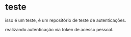 # teste
isso é um teste, é um repositório de teste de autenticações.

realizando autenticação via token de acesso pessoal.
